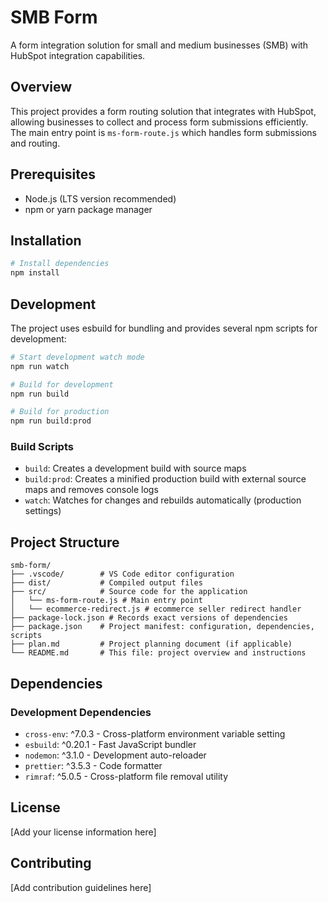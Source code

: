 # SMB Form

A form integration solution for small and medium businesses (SMB) with HubSpot integration capabilities.

## Overview

This project provides a form routing solution that integrates with HubSpot, allowing businesses to collect and process form submissions efficiently. The main entry point is `ms-form-route.js` which handles form submissions and routing.

## Prerequisites

- Node.js (LTS version recommended)
- npm or yarn package manager

## Installation

```bash
# Install dependencies
npm install
```

## Development

The project uses esbuild for bundling and provides several npm scripts for development:

```bash
# Start development watch mode
npm run watch

# Build for development
npm run build

# Build for production
npm run build:prod
```

### Build Scripts

- `build`: Creates a development build with source maps
- `build:prod`: Creates a minified production build with external source maps and removes console logs
- `watch`: Watches for changes and rebuilds automatically (production settings)

## Project Structure

```
smb-form/
├── .vscode/        # VS Code editor configuration
├── dist/           # Compiled output files
├── src/            # Source code for the application
│   └── ms-form-route.js # Main entry point
│   └── ecommerce-redirect.js # ecommerce seller redirect handler
├── package-lock.json # Records exact versions of dependencies
├── package.json    # Project manifest: configuration, dependencies, scripts
├── plan.md         # Project planning document (if applicable)
└── README.md       # This file: project overview and instructions
```

## Dependencies

### Development Dependencies

- `cross-env`: ^7.0.3 - Cross-platform environment variable setting
- `esbuild`: ^0.20.1 - Fast JavaScript bundler
- `nodemon`: ^3.1.0 - Development auto-reloader
- `prettier`: ^3.5.3 - Code formatter
- `rimraf`: ^5.0.5 - Cross-platform file removal utility

## License

[Add your license information here]

## Contributing

[Add contribution guidelines here]
